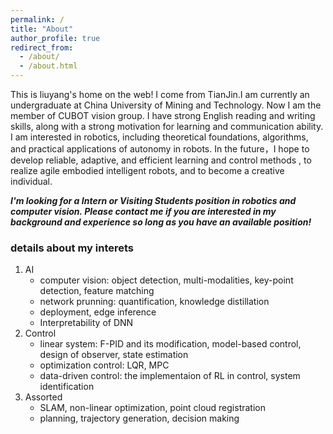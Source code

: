 ```yaml
---
permalink: /
title: "About"
author_profile: true
redirect_from: 
  - /about/
  - /about.html
---
```


This is liuyang's home on the web!
I come from TianJin.I am currently an undergraduate at China University of Mining and Technology.
Now I am the member of CUBOT vision group. I have strong English reading and writing skills, along with a strong motivation for learning and communication ability. I am interested in robotics, including theoretical foundations, algorithms, and practical applications of autonomy in robots. In the future，I hope to develop reliable, adaptive, and efficient learning and control methods , to realize agile embodied intelligent robots, and to become a creative individual.

***I'm looking for a Intern or Visiting Students position in robotics and computer vision. Please contact me if you are interested in my background and experience so long as you have an available position!***

### details about my interets
1. AI
   - computer vision: object detection, multi-modalities, key-point detection, feature matching
   - network prunning: quantification, knowledge distillation
   - deployment, edge inference
   - Interpretability of DNN
2. Control
   - linear system:
   F-PID and its modification, model-based control, design of observer, state estimation
   - optimization control: LQR, MPC
   - data-driven control: the implementaion of RL in control, system identification
3. Assorted
   - SLAM, non-linear optimization, point cloud registration
   - planning, trajectory generation, decision making
  
<script type="text/javascript" id="clustrmaps" src="//clustrmaps.com/map_v2.js?d=8mkwzNRaw8eyXKmBRWrYISgVjS_H11FGi3CKDjf6GXA&cl=ffffff&w=a"></script>


